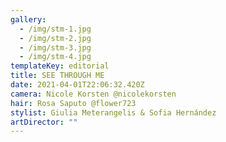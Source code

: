```yaml
---
gallery:
  - /img/stm-1.jpg
  - /img/stm-2.jpg
  - /img/stm-3.jpg
  - /img/stm-4.jpg
templateKey: editorial
title: SEE THROUGH ME
date: 2021-04-01T22:06:32.420Z
camera: Nicole Korsten @nicolekorsten
hair: Rosa Saputo @flower723
stylist: Giulia Meterangelis & Sofia Hernández
artDirector: ""
---
```

